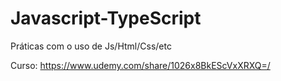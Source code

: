 # Javascript-TypeScript

Práticas com o uso de Js/Html/Css/etc

Curso: https://www.udemy.com/share/1026x8BkEScVxXRXQ=/

